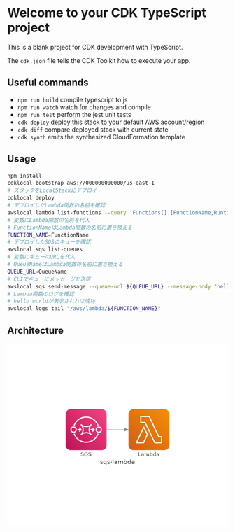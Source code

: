 # Welcome to your CDK TypeScript project

This is a blank project for CDK development with TypeScript.

The `cdk.json` file tells the CDK Toolkit how to execute your app.

## Useful commands

* `npm run build`   compile typescript to js
* `npm run watch`   watch for changes and compile
* `npm run test`    perform the jest unit tests
* `cdk deploy`      deploy this stack to your default AWS account/region
* `cdk diff`        compare deployed stack with current state
* `cdk synth`       emits the synthesized CloudFormation template

## Usage

```bash
npm install
cdklocal bootstrap aws://000000000000/us-east-1
# スタックをLocalStackにデプロイ
cdklocal deploy
# デプロイしたLambda関数の名前を確認
awslocal lambda list-functions --query 'Functions[].[FunctionName,Runtime]' --output text
# 変数にLambda関数の名前を代入
# FunctionNameはLambda関数の名前に置き換える
FUNCTION_NAME=FunctionName
# デプロイしたSQSのキューを確認
awslocal sqs list-queues
# 変数にキューのURLを代入
# QueueNameはLambda関数の名前に置き換える
QUEUE_URL=QueueName
# CLIでキューにメッセージを送信
awslocal sqs send-message --queue-url ${QUEUE_URL} --message-body "hello world"
# Lambda関数のログを確認
# hello worldが表示されれば成功
awslocal logs tail "/aws/lambda/${FUNCTION_NAME}"
```

## Architecture

![Architecture](../architecture-diagrams/sqs-lambda.png)
